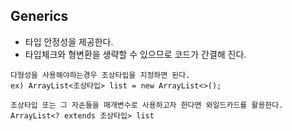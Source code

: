 ## Generics
  - 타입 안정성을 제공한다.
  - 타입체크와 형변환을 생략할 수 있으므로 코드가 간결해 진다.
  ```
  다형성을 사용해야하는경우 조상타입을 지정하면 된다.
  ex) ArrayList<조상타입> list = new ArrayList<>();
  ```
  ```
  조상타입 또는 그 자손들을 매개변수로 사용하고자 한다면 와일드카드를 활용한다.
  ArrayList<? extends 조상타입> list
  ```
  
